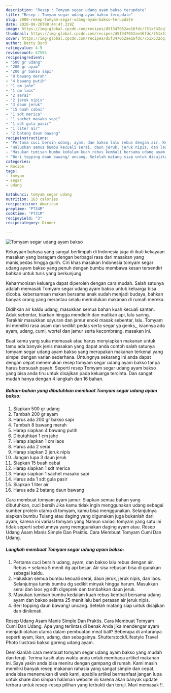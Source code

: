 ```yaml
---
description: "Resep : Tomyam segar udang ayam bakso terupdate"
title: "Resep : Tomyam segar udang ayam bakso terupdate"
slug: 2000-resep-tomyam-segar-udang-ayam-bakso-terupdate
date: 2020-08-20T08:44:47.329Z
image: https://img-global.cpcdn.com/recipes/d5f347052ae16fdc/751x532cq70/tomyam-segar-udang-ayam-bakso-foto-resep-utama.jpg
thumbnail: https://img-global.cpcdn.com/recipes/d5f347052ae16fdc/751x532cq70/tomyam-segar-udang-ayam-bakso-foto-resep-utama.jpg
cover: https://img-global.cpcdn.com/recipes/d5f347052ae16fdc/751x532cq70/tomyam-segar-udang-ayam-bakso-foto-resep-utama.jpg
author: Betty Byrd
ratingvalue: 4.9
reviewcount: 47594
recipeingredient:
- "500 gr udang"
- "200 gr ayam"
- "200 gr bakso sapi"
- "8 bawang merah"
- "4 bawang putih"
- "1 cm jahe"
- "1 cm laos"
- "2 serai"
- "2 jeruk nipis"
- "3 daun jeruk"
- "15 buah cabai"
- "1 sdt merica"
- "1 sachet masako sapi"
- "1 sdt gula pasir"
- "1 liter air"
- "2 batang daun bawang"
recipeinstructions:
- "Pertama cuci bersih udang, ayam, dan bakso lalu rebus dengan air. Rebus ± selama 5 menit dg api besar. Air sisa rebusan bisa di gunakan sebagai kaldu."
- "Haluskan semua bumbu kecuali serai, daun jeruk, jeruk nipis, dan laos. Selanjutnya tumis bumbu dg sedikit minyak hingga harum. Masukkan serai dan laos yg sdh digeprek dan tambahkan daun jeruk."
- "Masukan tumisan bumbu kedalam kuah rebus kembali bersama udang ayam dan bakso selama 25 menit lalu beri perasan air jeruk nipis."
- "Beri topping daun bawang/ uncang. Setelah matang siap untuk disajikan dan dinikmati."
categories:
- Recipe
tags:
- tomyam
- segar
- udang

katakunci: tomyam segar udang 
nutrition: 163 calories
recipecuisine: American
preptime: "PT34M"
cooktime: "PT31M"
recipeyield: "3"
recipecategory: Dinner

---
```



![Tomyam segar udang ayam bakso](https://img-global.cpcdn.com/recipes/d5f347052ae16fdc/751x532cq70/tomyam-segar-udang-ayam-bakso-foto-resep-utama.jpg)

Kekayaan bahasa yang sangat berlimpah di Indonesia juga di ikuti kekayaan masakan yang beragam dengan berbagai rasa dari masakan yang manis,pedas hingga gurih. Ciri khas masakan Indonesia tomyam segar udang ayam bakso yang penuh dengan bumbu membawa kesan tersendiri bahkan untuk turis yang berkunjung.


Keharmonisan keluarga dapat diperoleh dengan cara mudah. Salah satunya adalah memasak Tomyam segar udang ayam bakso untuk keluarga bisa dicoba. kebersamaan makan bersama anak sudah menjadi budaya, bahkan banyak orang yang merantau selalu merindukan makanan di rumah mereka.

Didihkan air kaldu udang, masukkan semua bahan kuah kecuali santan. Aduk sebentar, biarkan hingga mendidih dan matikan api, lalu saring. Terakhir masukkan sayuran dan jamur enoki masak sebentar, lalu. Tomyam ini memiliki rasa asam dan sedikit pedas serta segar ya genks,, isiannya ada ayam, udang, cumi, wortel dan jamur serta kecombrang. masakan ini.

Buat kamu yang suka memasak atau harus menyiapkan makanan untuk tamu ada banyak jenis masakan yang dapat anda contoh salah satunya tomyam segar udang ayam bakso yang merupakan makanan terkenal yang simpel dengan varian sederhana. Untungnya sekarang ini anda dapat dengan cepat menemukan resep tomyam segar udang ayam bakso tanpa harus bersusah payah.
Seperti resep Tomyam segar udang ayam bakso yang bisa anda tiru untuk disajikan pada keluarga tercinta. Dan sangat mudah hanya dengan 4 langkah dan 16 bahan.


<!--inarticleads1-->

##### Bahan-bahan yang dibutuhkan membuat Tomyam segar udang ayam bakso:

1. Siapkan 500 gr udang
1. Tambah 200 gr ayam
1. Harus ada 200 gr bakso sapi
1. Tambah 8 bawang merah
1. Harap siapkan 4 bawang putih
1. Dibutuhkan 1 cm jahe
1. Harap siapkan 1 cm laos
1. Harus ada 2 serai
1. Harap siapkan 2 jeruk nipis
1. Jangan lupa 3 daun jeruk
1. Siapkan 15 buah cabai
1. Harap siapkan 1 sdt merica
1. Harap siapkan 1 sachet masako sapi
1. Harus ada 1 sdt gula pasir
1. Siapkan 1 liter air
1. Harus ada 2 batang daun bawang


Cara membuat tomyam ayam jamur: Siapkan semua bahan yang dibutuhkan, cuci bersih Jika kamu tidak ingin menggunakan udang sebagai sumber protein utama di tomyam, kamu bisa menggunakan. Selanjutnya siapkan bumbu Tulang atau daging yang digunakan juga bukanlah dari ayam, karena ini variasi tomyam yang Namun variasi tomyam yang satu ini tidak seperti sebelumnya yang menggunakan daging ayam atau. Resep Udang Asam Manis Simple Dan Praktis. Cara Membuat Tomyam Cumi Dan Udang. 

<!--inarticleads2-->

##### Langkah membuat  Tomyam segar udang ayam bakso:

1. Pertama cuci bersih udang, ayam, dan bakso lalu rebus dengan air. Rebus ± selama 5 menit dg api besar. Air sisa rebusan bisa di gunakan sebagai kaldu.
1. Haluskan semua bumbu kecuali serai, daun jeruk, jeruk nipis, dan laos. Selanjutnya tumis bumbu dg sedikit minyak hingga harum. Masukkan serai dan laos yg sdh digeprek dan tambahkan daun jeruk.
1. Masukan tumisan bumbu kedalam kuah rebus kembali bersama udang ayam dan bakso selama 25 menit lalu beri perasan air jeruk nipis.
1. Beri topping daun bawang/ uncang. Setelah matang siap untuk disajikan dan dinikmati.


Resep Udang Asam Manis Simple Dan Praktis. Cara Membuat Tomyam Cumi Dan Udang. Apa yang terlintas di benak Anda jika mendengar ayam menjadi olahan utama dalam pembuatan meat ball? Beberapa di antaranya seperti ayam, ikan, udang, dan sebagainya. Shutterstock/Lifestyle Travel Photo Ilustrasi bakso goreng udang ayam. 

Demikianlah cara membuat tomyam segar udang ayam bakso yang mudah dan teruji. Terima kasih atas waktu anda untuk membaca artikel makanan ini. Saya yakin anda bisa meniru dengan gampang di rumah. Kami masih memiliki banyak resep makanan rahasia yang sangat simple dan cepat, anda bisa menemukan di web kami, apabila artikel bermanfaat jangan lupa untuk share dan simpan halaman website ini karena akan banyak update terbaru untuk resep-resep pilihan yang terbukti dan teruji. Mari memasak !!. 
